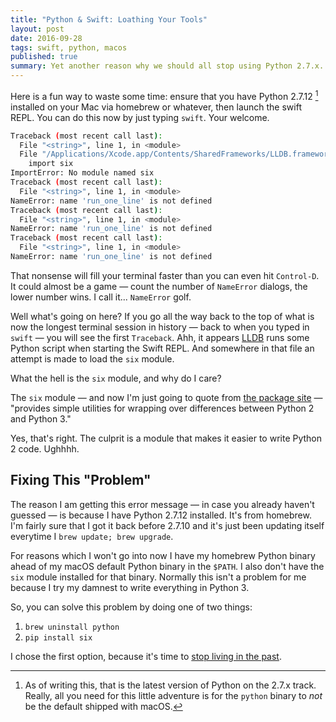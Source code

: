 ```yaml
---
title: "Python & Swift: Loathing Your Tools"
layout: post
date: 2016-09-28
tags: swift, python, macos
published: true
summary: Yet another reason why we should all stop using Python 2.7.x.
---
```


Here is a fun way to waste some time: ensure that you have Python 2.7.12 [^python] installed on your Mac via homebrew or whatever, then launch the swift REPL. You can do this now by just typing `swift`. Your welcome.

[^python]: As of writing this, that is the latest version of Python on the 2.7.x track. Really, all you need for this little adventure is for the `python` binary to *not* be the default shipped with macOS.

```bash
Traceback (most recent call last):
  File "<string>", line 1, in <module>
  File "/Applications/Xcode.app/Contents/SharedFrameworks/LLDB.framework/Resources/Python/lldb/__init__.py", line 98, in <module>
    import six
ImportError: No module named six
Traceback (most recent call last):
  File "<string>", line 1, in <module>
NameError: name 'run_one_line' is not defined
Traceback (most recent call last):
  File "<string>", line 1, in <module>
NameError: name 'run_one_line' is not defined
Traceback (most recent call last):
  File "<string>", line 1, in <module>
NameError: name 'run_one_line' is not defined
```

That nonsense will fill your terminal faster than you can even hit `Control-D`. It could almost be a game &mdash; count the number of `NameError` dialogs, the lower number wins. I call it... `NameError` golf.

Well what's going on here? If you go all the way back to the top of what is now the longest terminal session in history &mdash; back to when you typed in `swift` &mdash; you will see the first `Traceback`. Ahh, it appears [LLDB][lldb] runs some Python script when starting the Swift REPL. And somewhere in that file an attempt is made to load the `six` module.

What the hell is the `six` module, and why do I care?

The `six` module &mdash; and now I'm just going to quote from [the package site][six] &mdash; "provides simple utilities for wrapping over differences between Python 2 and Python 3."

Yes, that's right. The culprit is a module that makes it easier to write Python 2 code. Ughhhh.

## Fixing This "Problem"

The reason I am getting this error message &mdash; in case you already haven't guessed &mdash; is because I have Python 2.7.12 installed. It's from homebrew. I'm fairly sure that I got it back before 2.7.10 and it's just been updating itself everytime I `brew update; brew upgrade`.

For reasons which I won't go into now I have my homebrew Python binary ahead of my macOS default Python binary in the `$PATH`. I also don't have the `six` module installed for that binary. Normally this isn't a problem for me because I try my damnest to write everything in Python 3.

So, you can solve this problem by doing one of two things:

1. `brew uninstall python`
2. `pip install six`

I chose the first option, because it's time to [stop living in the past][py23].

[lldb]: http://lldb.llvm.org
[six]: http://pythonhosted.org/six/
[py23]: https://wiki.python.org/moin/Python2orPython3